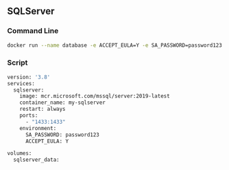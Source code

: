 ## SQLServer
### Command Line
```bash
docker run --name database -e ACCEPT_EULA=Y -e SA_PASSWORD=password123 -p 1433:1433 -d mcr.microsoft.com/mssql/server:latest
```

### Script
```dockerfile
version: '3.8'
services:
  sqlserver:
    image: mcr.microsoft.com/mssql/server:2019-latest
    container_name: my-sqlserver
    restart: always
    ports:
      - "1433:1433"
    environment:
      SA_PASSWORD: password123
      ACCEPT_EULA: Y

volumes:
  sqlserver_data:
```